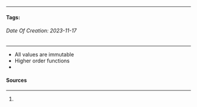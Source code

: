 __________________________________________________________________________
#### **Tags:**
###### *Date Of Creation: 2023-11-17*
__________________________________________________________________________

- All values are immutable
- Higher order functions
- 
#### Sources
__________________________________________________________________________
1. 